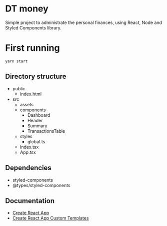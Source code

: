 # DT money
Simple project to administrate the personal finances, using React, Node and Styled Components library.

# First running
`yarn start`

## Directory structure
- public
    - index.html
- src
    - assets
    - components
        - Dashboard
        - Header
        - Summary
        - TransactionsTable
    - styles
        - global.ts
    - index.tsx
    - App.tsx

## Dependencies
* styled-components
* @types/styled-components

## Documentation
* [Create React App](https://create-react-app.dev/docs/getting-started/)
* [Create React App Custom Templates](https://create-react-app.dev/docs/custom-templates/)